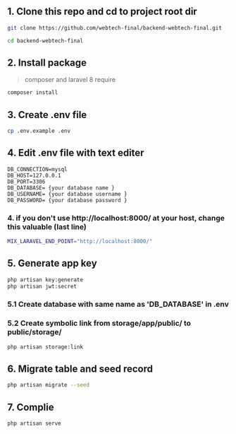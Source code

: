 ## 1. Clone this repo and cd to project root dir

```bash
git clone https://github.com/webtech-final/backend-webtech-final.git
```

```bash
cd backend-webtech-final
```

## 2. Install package

> composer and laravel 8 require

```bash
composer install
```

## 3. Create .env file

```bash
cp .env.example .env
```

## 4. Edit .env file with text editer

```
DB_CONNECTION=mysql
DB_HOST=127.0.0.1
DB_PORT=3306
DB_DATABASE= {your database name }
DB_USERNAME= {your database username }
DB_PASSWORD= {your database password }
```

### 4. if you don't use http://localhost:8000/ at your host, change this valuable (last line)

```bash
MIX_LARAVEL_END_POINT="http://localhost:8000/"
```

## 5. Generate app key

```bash
php artisan key:generate
php artisan jwt:secret
```

### 5.1 Create database with same name as 'DB_DATABASE' in .env

### 5.2 Create symbolic link from storage/app/public/ to public/storage/

```bash
php artisan storage:link
```

## 6. Migrate table and seed record

```bash
php artisan migrate --seed
```

## 7. Complie

```bash
php artisan serve
```
